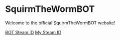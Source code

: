 # SquirmTheWormBOT
Welcome to the official SquirmTheWormBOT website!

[BOT Steam ID]()
[My Steam ID](https://github.com/squirmtheworm/squirmtheworm.github.io/blob/master/squirmBOT.ico)
